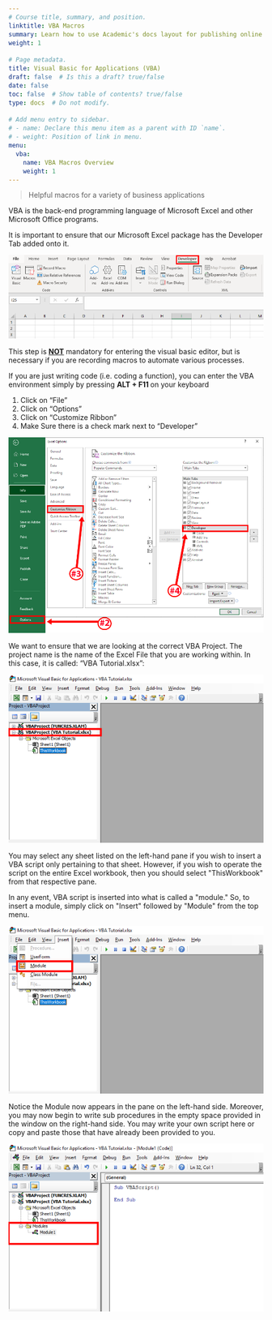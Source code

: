 ```yaml
---
# Course title, summary, and position.
linktitle: VBA Macros
summary: Learn how to use Academic's docs layout for publishing online courses, software documentation, and tutorials.
weight: 1

# Page metadata.
title: Visual Basic for Applications (VBA)
draft: false  # Is this a draft? true/false
date: false
toc: false  # Show table of contents? true/false
type: docs  # Do not modify.

# Add menu entry to sidebar.
# - name: Declare this menu item as a parent with ID `name`.
# - weight: Position of link in menu.
menu:
  vba:
    name: VBA Macros Overview
    weight: 1
---
```


>Helpful macros for a variety of business applications

VBA is the back-end programming language of Microsoft Excel and other Microsoft Office programs.

It is important to ensure that our Microsoft Excel package has the Developer Tab added onto it.

<img src="vba1.png">

This step is <u><b>NOT</b></u> mandatory for entering the visual basic editor, but is necessary if you are recording macros to automate various processes.

If you are just writing code (i.e. coding a function), you can enter the VBA environment simply by pressing <b> ALT + F11 </b> on your keyboard

1. Click on “File”
2. Click on “Options”
3. Click on “Customize Ribbon”
4. Make Sure there is a check mark next to “Developer”

<img src="vba2.png">

We want to ensure that we are looking at the correct VBA Project. The project name is the name of the Excel File that you are working within. In this case, it is called: “VBA Tutorial.xlsx”:

<img src="vba3.png">

You may select any sheet listed on the left-hand pane if you wish to insert a VBA script only pertaining to that sheet. However, if you wish to operate the script on the entire Excel workbook, then you should select "ThisWorkbook" from that respective pane. 

In any event, VBA script is inserted into what is called a "module." So, to insert a module, simply click on "Insert" followed by "Module" from the top menu.

<img src="vba4.png">

Notice the Module now appears in the pane on the left-hand side. Moreover, you may now begin to write sub procedures in the empty space provided in the window on the right-hand side. You may write your own script here or copy and paste those that have already been provided to you.

<img src="vba5.png">